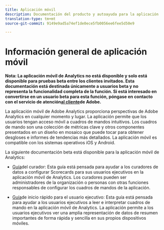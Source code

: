 ```yaml
---
title: Aplicación móvil
description: Documentación del producto y autoayuda para la aplicación móvil de Adobe Analytics
translation-type: tm+mt
source-git-commit: 9149e9ad5a74ef1de0ece5fb0056ee6fee5d50e9

---
```



# Información general de aplicación móvil

**Nota: La aplicación móvil de Analytics no está disponible y solo está disponible para pruebas beta entre los clientes invitados. Esta documentación está destinada únicamente a usuarios beta y no representa la funcionalidad completa de la función. Si está interesado en convertirse en un usuario beta para esta función, póngase en contacto con el servicio de atención[al cliente](https://helpx.adobe.com/contact/enterprise-support.ec.html)de Adobe.**

La aplicación móvil de Adobe Analytics proporciona perspectivas de Adobe Analytics en cualquier momento y lugar.  La aplicación permite que los usuarios tengan acceso móvil a cuadros de mandos intuitivos. Los cuadros de mando son una colección de métricas clave y otros componentes presentados en un diseño en mosaico que puede tocar para obtener desgloses e informes de tendencias más detallados. La aplicación móvil es compatible con los sistemas operativos iOS y Android.

La siguiente documentación beta está disponible para la aplicación móvil de Analytics:

* [Guía](https://docs.adobe.com/content/help/en/analytics/analyze/mobapp/curator.html)del curador: Esta guía está pensada para ayudar a los curadores de datos a configurar Scorecards para sus usuarios ejecutivos en la aplicación móvil de Analytics. Los curadores pueden ser administradores de la organización o personas con otras funciones responsables de configurar los cuadros de mandos de la aplicación.

* [Guía](https://docs.adobe.com/content/help/en/analytics/analyze/mobapp/executive.html)de inicio rápido para el usuario ejecutivo: Esta guía está pensada para ayudar a los usuarios ejecutivos a leer e interpretar cuadros de mando en la aplicación móvil de Analytics. La aplicación permite a los usuarios ejecutivos ver una amplia representación de datos de resumen importantes de forma rápida y sencilla en sus propios dispositivos móviles.
